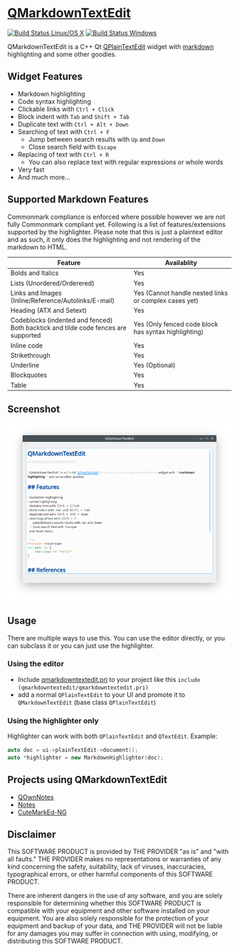 # [QMarkdownTextEdit](https://github.com/pbek/qmarkdowntextedit)
[![Build Status Linux/OS X](https://travis-ci.org/pbek/qmarkdowntextedit.svg?branch=develop)](https://travis-ci.org/pbek/qmarkdowntextedit)
[![Build Status Windows](https://ci.appveyor.com/api/projects/status/github/pbek/qmarkdowntextedit)](https://ci.appveyor.com/project/pbek/qmarkdowntextedit)

QMarkdownTextEdit is a C++ Qt [QPlainTextEdit](http://doc.qt.io/qt-5/qplaintextedit.html) widget with [markdown](https://en.wikipedia.org/wiki/Markdown) highlighting and some other goodies.

## Widget Features
- Markdown highlighting
- Code syntax highlighting
- Clickable links with `Ctrl + Click`
- Block indent with `Tab` and `Shift + Tab`
- Duplicate text with `Ctrl + Alt + Down`
- Searching of text with `Ctrl + F`
    - Jump between search results with `Up` and `Down`
    - Close search field with `Escape`
- Replacing of text with `Ctrl + R`
    - You can also replace text with regular expressions or whole words
- Very fast
- And much more...

## Supported Markdown Features
Commonmark compliance is enforced where possible however we are not fully Commonmark compliant yet. Following is a list of features/extensions supported by the highlighter. Please note that this is just a plaintext editor and as such, it only does the highlighting and not rendering of the markdown to HTML.

| Feature                                                                                 | Availablity                                          |
| --------------------------------------------------------------------------------------- | ---------------------------------------------------- |
| Bolds and Italics                                                                       | Yes                                                  |
| Lists (Unordered/Orderered)                                                             | Yes                                                  |
| Links and Images<br/>(Inline/Reference/Autolinks/E-mail)                                | Yes (Cannot handle nested links or complex cases yet) |
| Heading (ATX and Setext)                                                                | Yes                                                  |
| Codeblocks (indented and fenced)<br/> Both backtick and tilde code fences are supported | Yes (Only fenced code block has syntax highlighting) |
| Inline code                                                                             | Yes                                                  |
| Strikethrough                                                                           | Yes                                                  |
| Underline                                                                               | Yes (Optional)                                       |
| Blockquotes                                                                             | Yes                                                  |
| Table                                                                                   | Yes                                                  |


## Screenshot
![Screenhot](screenshot.png)

## Usage

There are multiple ways to use this. You can use the editor directly, or you can subclass it or you can just use the highlighter.
### Using the editor
- Include [qmarkdowntextedit.pri](https://github.com/pbek/qmarkdowntextedit/blob/develop/qmarkdowntextedit.pri) 
  to your project like this `include (qmarkdowntextedit/qmarkdowntextedit.pri)`
- add a normal `QPlainTextEdit` to your UI and promote it to `QMarkdownTextEdit` (base class `QPlainTextEdit`)

### Using the highlighter only
Highlighter can work with both `QPlainTextEdit` and `QTextEdit`. Example:
```cpp
auto doc = ui->plainTextEdit->document();
auto *highlighter = new MarkdownHighlighter(doc);
```

## Projects using QMarkdownTextEdit
- [QOwnNotes](https://github.com/pbek/QOwnNotes)
- [Notes](https://github.com/nuttyartist/notes)
- [CuteMarkEd-NG](https://github.com/Waqar144/CuteMarkEd-NG)


## Disclaimer
This SOFTWARE PRODUCT is provided by THE PROVIDER "as is" and "with all faults." THE PROVIDER makes no representations or warranties of any kind concerning the safety, suitability, lack of viruses, inaccuracies, typographical errors, or other harmful components of this SOFTWARE PRODUCT. 

There are inherent dangers in the use of any software, and you are solely responsible for determining whether this SOFTWARE PRODUCT is compatible with your equipment and other software installed on your equipment. You are also solely responsible for the protection of your equipment and backup of your data, and THE PROVIDER will not be liable for any damages you may suffer in connection with using, modifying, or distributing this SOFTWARE PRODUCT.
